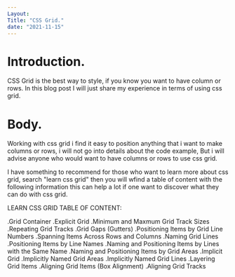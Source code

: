 ```yaml
---
Layout: 
Title: "CSS Grid."
date: "2021-11-15"
---
```


# Introduction.

CSS Grid is the best way to style, if you know you want to have column or rows. In this blog post I will just share my experience in terms of using css grid.

# Body.

Working with css grid i find it easy to position anything that i want to make columns or rows, i will not go into details about the code example, But i will advise anyone who would want to have columns or rows to use css grid.

I have something to recommend for those who want to learn more about css grid, search "learn css grid" then you will wfind a table of content with the following information this can help a lot if one want to discover what they can do with css grid.


LEARN CSS GRID TABLE OF CONTENT:

.Grid Container
.Explicit Grid
.Minimum and Maxmum Grid Track Sizes
.Repeating Grid Tracks
.Grid Gaps (Gutters)
.Positioning Items by Grid Line Numbers
.Spanning Items Across Rows and Columns
.Naming Grid Lines
.Positioning Items by Line Names
.Naming and Positioning Items by Lines with the Same Name
.Naming and Positioning Items by Grid Areas
.Implicit Grid
.Implicitly Named Grid Areas
.Implicitly Named Grid Lines
.Layering Grid Items
.Aligning Grid Items (Box Alignment)
.Aligning Grid Tracks





